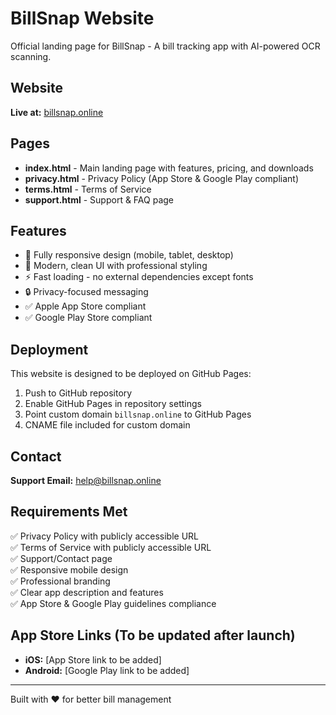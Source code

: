 # BillSnap Website

Official landing page for BillSnap - A bill tracking app with AI-powered OCR scanning.

## Website

**Live at:** [billsnap.online](https://billsnap.online)

## Pages

- **index.html** - Main landing page with features, pricing, and downloads
- **privacy.html** - Privacy Policy (App Store & Google Play compliant)
- **terms.html** - Terms of Service
- **support.html** - Support & FAQ page

## Features

- 📱 Fully responsive design (mobile, tablet, desktop)
- 🎨 Modern, clean UI with professional styling
- ⚡ Fast loading - no external dependencies except fonts
- 🔒 Privacy-focused messaging
- ✅ Apple App Store compliant
- ✅ Google Play Store compliant

## Deployment

This website is designed to be deployed on GitHub Pages:

1. Push to GitHub repository
2. Enable GitHub Pages in repository settings
3. Point custom domain `billsnap.online` to GitHub Pages
4. CNAME file included for custom domain

## Contact

**Support Email:** help@billsnap.online

## Requirements Met

✅ Privacy Policy with publicly accessible URL  
✅ Terms of Service with publicly accessible URL  
✅ Support/Contact page  
✅ Responsive mobile design  
✅ Professional branding  
✅ Clear app description and features  
✅ App Store & Google Play guidelines compliance  

## App Store Links (To be updated after launch)

- **iOS:** [App Store link to be added]
- **Android:** [Google Play link to be added]

---

Built with ❤️ for better bill management


